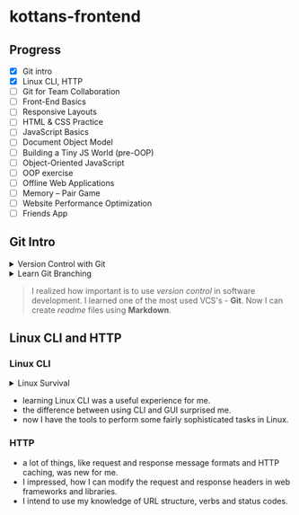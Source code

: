 # kottans-frontend

## Progress

-   [x] Git intro
-   [x] Linux CLI, HTTP
-   [ ] Git for Team Collaboration
-   [ ] Front-End Basics
-   [ ] Responsive Layouts
-   [ ] HTML & CSS Practice
-   [ ] JavaScript Basics
-   [ ] Document Object Model
-   [ ] Building a Tiny JS World (pre-OOP)
-   [ ] Object-Oriented JavaScript
-   [ ] OOP exercise
-   [ ] Offline Web Applications
-   [ ] Memory – Pair Game
-   [ ] Website Performance Optimization
-   [ ] Friends App

## Git Intro

<details>
    <summary>Version Control with Git</summary>
    <img src="git_intro/version-control.png">
</details>

<details>
    <summary>Learn Git Branching</summary>
    <img src="git_intro/gitbranching.png">
</details>

>  I realized how important is to use _version control_ in software development.
>  I learned one of the most used VCS's - **Git**.
>  Now I can create _readme_ files using **Markdown**.

## Linux CLI and HTTP

### Linux CLI

<details>
    <summary>Linux Survival</summary>
    <img src="img/linux.png">
</details>

- learning Linux CLI was a useful experience for me.
- the difference between using CLI and GUI surprised me.
- now I have the tools to perform some fairly sophisticated tasks in Linux.

### HTTP

- a lot of things, like request and response message formats and HTTP caching, was new for me.
- I impressed, how I can modify the request and response headers in web frameworks and libraries.
- I intend to use my knowledge of URL structure, verbs and status codes.
